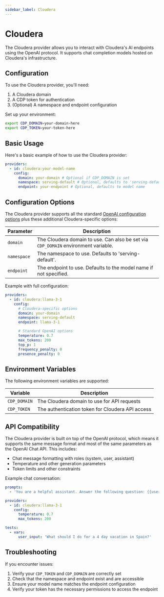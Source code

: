 ```yaml
---
sidebar_label: Cloudera
---
```


# Cloudera

The Cloudera provider allows you to interact with Cloudera's AI endpoints using the OpenAI protocol. It supports chat completion models hosted on Cloudera's infrastructure.

## Configuration

To use the Cloudera provider, you'll need:

1. A Cloudera domain
2. A CDP token for authentication
3. (Optional) A namespace and endpoint configuration

Set up your environment:

```sh
export CDP_DOMAIN=your-domain-here
export CDP_TOKEN=your-token-here
```

## Basic Usage

Here's a basic example of how to use the Cloudera provider:

```yaml title="promptfooconfig.yaml"
providers:
  - id: cloudera:your-model-name
    config:
      domain: your-domain # Optional if CDP_DOMAIN is set
      namespace: serving-default # Optional, defaults to 'serving-default'
      endpoint: your-endpoint # Optional, defaults to model name
```

## Configuration Options

The Cloudera provider supports all the standard [OpenAI configuration options](/docs/providers/openai#configuring-parameters) plus these additional Cloudera-specific options:

| Parameter   | Description                                                                        |
| ----------- | ---------------------------------------------------------------------------------- |
| `domain`    | The Cloudera domain to use. Can also be set via `CDP_DOMAIN` environment variable. |
| `namespace` | The namespace to use. Defaults to 'serving-default'.                               |
| `endpoint`  | The endpoint to use. Defaults to the model name if not specified.                  |

Example with full configuration:

```yaml
providers:
  - id: cloudera:llama-3-1
    config:
      # Cloudera-specific options
      domain: your-domain
      namespace: serving-default
      endpoint: llama-3-1

      # Standard OpenAI options
      temperature: 0.7
      max_tokens: 200
      top_p: 1
      frequency_penalty: 0
      presence_penalty: 0
```

## Environment Variables

The following environment variables are supported:

| Variable     | Description                                      |
| ------------ | ------------------------------------------------ |
| `CDP_DOMAIN` | The Cloudera domain to use for API requests      |
| `CDP_TOKEN`  | The authentication token for Cloudera API access |

## API Compatibility

The Cloudera provider is built on top of the OpenAI protocol, which means it supports the same message format and most of the same parameters as the OpenAI Chat API. This includes:

- Chat message formatting with roles (system, user, assistant)
- Temperature and other generation parameters
- Token limits and other constraints

Example chat conversation:

```yaml title="promptfooconfig.yaml"
prompts:
  - 'You are a helpful assistant. Answer the following question: {{user_input}}'

providers:
  - id: cloudera:llama-3-1
    config:
      temperature: 0.7
      max_tokens: 200

tests:
  - vars:
      user_input: 'What should I do for a 4 day vacation in Spain?'
```

## Troubleshooting

If you encounter issues:

1. Verify your `CDP_TOKEN` and `CDP_DOMAIN` are correctly set
2. Check that the namespace and endpoint exist and are accessible
3. Ensure your model name matches the endpoint configuration
4. Verify your token has the necessary permissions to access the endpoint
